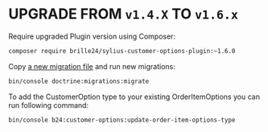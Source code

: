 # UPGRADE FROM `v1.4.X` TO `v1.6.x`

Require upgraded Plugin version using Composer:

```bash
composer require brille24/sylius-customer-options-plugin:~1.6.0
```

Copy [a new migration file](https://raw.githubusercontent.com/Brille24/SyliusCustomerOptionsPlugin/master/tests/Application/src/Migrations/Version20191010092727.php) and run new migrations:

```bash
bin/console doctrine:migrations:migrate
```

To add the CustomerOption type to your existing OrderItemOptions you can run following command:
```bash
bin/console b24:customer-options:update-order-item-options-type
```
